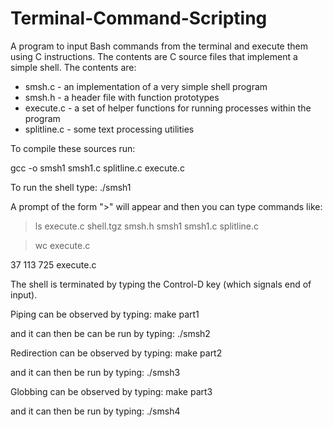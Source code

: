 # Terminal-Command-Scripting

A program to input Bash commands from the terminal and execute them using C instructions.
The contents are C source files that implement a simple shell. The contents are:
- smsh.c - an implementation of a very simple shell program
- smsh.h - a header file with function prototypes
- execute.c - a set of helper functions for running processes within the program
- splitline.c - some text processing utilities

To compile these sources run:

gcc -o smsh1 smsh1.c splitline.c execute.c

To run the shell type:
./smsh1

A prompt of the form ">" will appear and then you can type commands like:
> ls
execute.c shell.tgz smsh.h smsh1 smsh1.c splitline.c

> wc execute.c

37 113 725 execute.c

The shell is terminated by typing the Control-D key (which signals end of input).

Piping can be observed by typing:
make part1

and it can then be can be run by typing:
./smsh2

Redirection can be observed by typing:
make part2

and it can then be run by typing:
./smsh3

Globbing can be observed by typing:
make part3

and it can then be run by typing:
./smsh4
